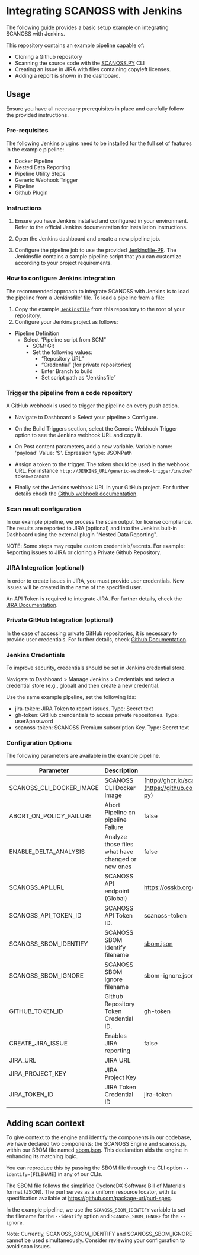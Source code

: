 
# Integrating SCANOSS with Jenkins

The following guide provides a basic setup example on integrating SCANOSS with Jenkins.

This repository contains an example pipeline capable of:
- Cloning a Github repository
- Scanning the source code with the [SCANOSS.PY](https://github.com/scanoss/scanoss.py) CLI
- Creating an issue in JIRA with files containing copyleft licenses.
- Adding a report is shown in the dashboard.

## Usage

Ensure you have all necessary prerequisites in place and carefully follow the provided instructions.

### Pre-requisites

The following Jenkins plugins need to be installed for the full set of features in the example pipeline:

- Docker Pipeline
- Nested Data Reporting
- Pipeline Utility Steps
- Generic Webhook Trigger
- Pipeline
- Github Plugin


### Instructions
1. Ensure you have Jenkins installed and configured in your environment. Refer to the official Jenkins documentation for installation instructions.

2. Open the Jenkins dashboard and create a new pipeline job.

3. Configure the pipeline job to use the provided [Jenkinsfile-PR](Jenkins-PR). The Jenkinsfile contains a sample pipeline script that you can customize according to your project requirements.

### How to configure Jenkins integration

The recommended approach to integrate SCANOSS with Jenkins is to load the pipeline from a 'Jenkinsfile' file.  To load a pipeline from a file:

1. Copy the example [`Jenkinsfile`](Jenkins-PR) from this repository to the root of your repository.
2. Configure your Jenkins project as follows:

-   Pipeline Definition
    -   Select “Pipeline script from SCM”
        -   SCM: Git
        -   Set the following values:
            -   “Repository URL”
            -   “Credential” (for private repositories)
            -   Enter Branch to build
            -   Set script path as “Jenkinsfile”


### Trigger the pipeline from a code repository

A GitHub webhook is used to trigger the pipeline on every push action. 

 - Navigate to Dashboard > Select your pipeline > Configure. 
 - On the Build Triggers section, select the Generic Webhook Trigger option to see the Jenkins webhook URL and copy it. 
 - On Post content parameters, add a new variable. Variable name: 'payload' Value: '$'. Expression type: JSONPath
 - Assign a token to the trigger. The token should be used in the webhook URL. For instance `http://JENKINS_URL/generic-webhook-trigger/invoke?token=scanoss`
    
-   Finally set the Jenkins webhook URL in your GitHub project. For further details check the [Github webhook documentation](https://docs.github.com/en/webhooks/using-webhooks/creating-webhooks "https://docs.github.com/en/webhooks/using-webhooks/creating-webhooks").


### Scan result configuration

In our example pipeline, we process the scan output for license compliance. The results are reported to JIRA (optional) and into the Jenkins bult-in Dashboard using the external plugin "Nested Data Reporting".

NOTE: Some steps may require custom credentials/secrets. For example: Reporting issues to JIRA or cloning a Private Github Repository.

### JIRA Integration (optional)

In order to create issues in JIRA, you must provide user credentials. New issues will be created in the name of the specified user. 

An API Token is required to integrate JIRA. For further details, check the [JIRA Documentation](https://support.atlassian.com/atlassian-account/docs/manage-api-tokens-for-your-atlassian-account/).

### Private GitHub Integration (optional)

In the case of accessing private GitHub repositories, it is necessary to provide user credentials. For further details, check [Github Documentation](https://docs.github.com/en/authentication/keeping-your-account-and-data-secure/managing-your-personal-access-tokens).

### Jenkins Credentials

To improve security, credentials should be set in Jenkins credential store. 

Navigate to Dashboard > Manage Jenkins > Credentials and select a credential store (e.g., global) and then create a new credential.

Use the same example pipeline, set the following ids:

- jira-token: JIRA Token to report issues. Type: Secret text
- gh-token: GitHub crendentials to access private repositories. Type: user&password
- scanoss-token: SCANOSS Premium subscription Key. Type: Secret text

### Configuration Options

The following parameters are available in the example pipeline.

| Parameter                | Description                           | Default  | Type    |
|--------------------------|---------------------------------------|----------|---------|
| SCANOSS_CLI_DOCKER_IMAGE | SCANOSS CLI Docker Image              | [http://ghcr.io/scanoss/scanoss-py:latest](https://github.com/scanoss/scanoss.py/pkgs/container/scanoss-py)   | Pipeline |
| ABORT_ON_POLICY_FAILURE  | Abort Pipeline on pipeline Failure    | false    | Pipeline |
| ENABLE_DELTA_ANALYSIS    | Analyze those files what have changed or new ones | false    | Pipeline |
| SCANOSS_API_URL          | SCANOSS API endpoint (Global)         | https://osskb.org/api/scan/direct | Global |
| SCANOSS_API_TOKEN_ID     | SCANOSS API Token ID.                 | scanoss-token | Pipeline |
| SCANOSS_SBOM_IDENTIFY    | SCANOSS SBOM Identify filename        | [sbom.json](sbom.json) | Pipeline |
| SCANOSS_SBOM_IGNORE      | SCANOSS SBOM Ignore filename          | sbom-ignore.json | Pipeline |
| GITHUB_TOKEN_ID          | Github Repository Token Credential ID. | gh-token  | Pipeline |
| CREATE_JIRA_ISSUE        | Enables JIRA reporting                | false    | Pipeline |
| JIRA_URL                 | JIRA URL                                  |          | Pipeline |
| JIRA_PROJECT_KEY         | JIRA Project Key                          |          | Pipeline |
| JIRA_TOKEN_ID            | JIRA Token Credential ID                  |  jira-token  | Pipeline |

## Adding scan context

To give context to the engine and identify the components in our codebase, we have declared two components: the SCANOSS Engine and scanoss.js, within our SBOM file named [sbom.json](sbom.json). This declaration aids the engine in enhancing its matching logic.

You can reproduce this by passing the SBOM file through the CLI option `--identify=[FILENAME]` in any of our CLIs.

The SBOM file follows the simplified CycloneDX Software Bill of Materials format (JSON). The purl serves as a uniform resource locator, with its specification available at https://github.com/package-url/purl-spec.

In the example pipeline, we use the `SCANOSS_SBOM_IDENTIFY` variable to set the filename for the `--identify` option and `SCANOSS_SBOM_IGNORE` for the `--ignore`.

Note: Currently, SCANOSS_SBOM_IDENTIFY and SCANOSS_SBOM_IGNORE cannot be used simultaneously. Consider reviewing your configuration to avoid scan issues.

